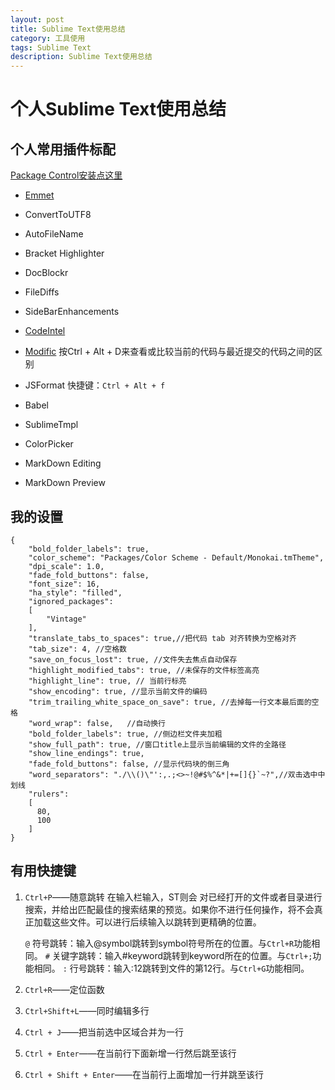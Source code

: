 ```yaml
---
layout: post
title: Sublime Text使用总结
category: 工具使用
tags: Sublime Text
description: Sublime Text使用总结
---
```


# 个人Sublime Text使用总结
## 个人常用插件标配
[Package Control安装点这里](https://packagecontrol.io/installation)

* [Emmet](https://packagecontrol.io/packages/Emmet)
* ConvertToUTF8
* AutoFileName
* Bracket Highlighter
* Doc​Blockr
* FileDiffs
* SideBarEnhancements
* [CodeIntel](https://github.com/SublimeCodeIntel/SublimeCodeIntel)
* [Modific](https://github.com/gornostal/Modific)
      按Ctrl + Alt + D来查看或比较当前的代码与最近提交的代码之间的区别

* JSFormat
  快捷键：`Ctrl + Alt + f`
* Babel
* SublimeTmpl

* ColorPicker

* MarkDown Editing
* MarkDown Preview

## 我的设置
    {
        "bold_folder_labels": true,
        "color_scheme": "Packages/Color Scheme - Default/Monokai.tmTheme",
        "dpi_scale": 1.0,
        "fade_fold_buttons": false,
        "font_size": 16,
        "ha_style": "filled",
        "ignored_packages":
        [
            "Vintage"
        ],
        "translate_tabs_to_spaces": true,//把代码 tab 对齐转换为空格对齐
        "tab_size": 4, //空格数
        "save_on_focus_lost": true, //文件失去焦点自动保存
        "highlight_modified_tabs": true, //未保存的文件标签高亮
        "highlight_line": true, // 当前行标亮
        "show_encoding": true, //显示当前文件的编码
        "trim_trailing_white_space_on_save": true, //去掉每一行文本最后面的空格
        "word_wrap": false,   //自动换行
        "bold_folder_labels": true, //侧边栏文件夹加粗
        "show_full_path": true, //窗口title上显示当前编辑的文件的全路径
        "show_line_endings": true,
        "fade_fold_buttons": false, //显示代码块的倒三角
        "word_separators": "./\\()\"':,.;<>~!@#$%^&*|+=[]{}`~?",//双击选中中划线
        "rulers":
        [
          80,
          100
        ]
    }

## 有用快捷键
1. `Ctrl+P`——随意跳转
在输入栏输入，ST则会 对已经打开的文件或者目录进行搜索，并给出匹配最佳的搜索结果的预览。如果你不进行任何操作，将不会真正加载这些文件。可以进行后续输入以跳转到更精确的位置。

    `@` 符号跳转：输入@symbol跳转到symbol符号所在的位置。与`Ctrl+R`功能相同。
    `#` 关键字跳转：输入#keyword跳转到keyword所在的位置。与`Ctrl+;`功能相同。
    `:` 行号跳转：输入:12跳转到文件的第12行。与`Ctrl+G`功能相同。

2. `Ctrl+R`——定位函数
3. `Ctrl+Shift+L`——同时编辑多行
4. `Ctrl + J`——把当前选中区域合并为一行
5. `Ctrl + Enter`——在当前行下面新增一行然后跳至该行
6. `Ctrl + Shift + Enter`——在当前行上面增加一行并跳至该行


